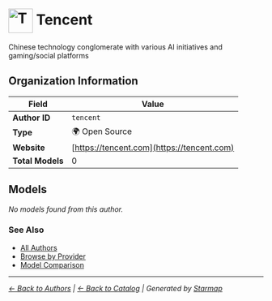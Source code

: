# <img src="https://raw.githubusercontent.com/agentstation/starmap/master/internal/embedded/logos/tencent.svg" alt="Tencent logo" width="48" height="48" style="vertical-align: middle;"> Tencent
  
  
  
Chinese technology conglomerate with various AI initiatives and gaming/social platforms
  
  
## Organization Information
  
| Field | Value |
|---------|---------|
| **Author ID** | `tencent` |
| **Type** | 🌍 Open Source |
| **Website** | [https://tencent.com](https://tencent.com) |
| **Total Models** | 0 |

  
## Models
  
*No models found from this author.*
  
### See Also
  
- [All Authors](../)
- [Browse by Provider](../../providers/)
- [Model Comparison](../../models/)
  
---
*_[← Back to Authors](../) | [← Back to Catalog](../../) | Generated by [Starmap](https://github.com/agentstation/starmap)_*